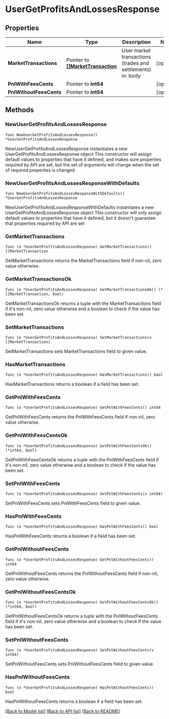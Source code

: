 # UserGetProfitsAndLossesResponse

## Properties

Name | Type | Description | Notes
------------ | ------------- | ------------- | -------------
**MarketTransactions** | Pointer to [**[]MarketTransaction**](MarketTransaction.md) | User market transactions (trades and settlements)  in: body | [optional] 
**PnlWithFeesCents** | Pointer to **int64** |  | [optional] 
**PnlWithoutFeesCents** | Pointer to **int64** |  | [optional] 

## Methods

### NewUserGetProfitsAndLossesResponse

`func NewUserGetProfitsAndLossesResponse() *UserGetProfitsAndLossesResponse`

NewUserGetProfitsAndLossesResponse instantiates a new UserGetProfitsAndLossesResponse object
This constructor will assign default values to properties that have it defined,
and makes sure properties required by API are set, but the set of arguments
will change when the set of required properties is changed

### NewUserGetProfitsAndLossesResponseWithDefaults

`func NewUserGetProfitsAndLossesResponseWithDefaults() *UserGetProfitsAndLossesResponse`

NewUserGetProfitsAndLossesResponseWithDefaults instantiates a new UserGetProfitsAndLossesResponse object
This constructor will only assign default values to properties that have it defined,
but it doesn't guarantee that properties required by API are set

### GetMarketTransactions

`func (o *UserGetProfitsAndLossesResponse) GetMarketTransactions() []MarketTransaction`

GetMarketTransactions returns the MarketTransactions field if non-nil, zero value otherwise.

### GetMarketTransactionsOk

`func (o *UserGetProfitsAndLossesResponse) GetMarketTransactionsOk() (*[]MarketTransaction, bool)`

GetMarketTransactionsOk returns a tuple with the MarketTransactions field if it's non-nil, zero value otherwise
and a boolean to check if the value has been set.

### SetMarketTransactions

`func (o *UserGetProfitsAndLossesResponse) SetMarketTransactions(v []MarketTransaction)`

SetMarketTransactions sets MarketTransactions field to given value.

### HasMarketTransactions

`func (o *UserGetProfitsAndLossesResponse) HasMarketTransactions() bool`

HasMarketTransactions returns a boolean if a field has been set.

### GetPnlWithFeesCents

`func (o *UserGetProfitsAndLossesResponse) GetPnlWithFeesCents() int64`

GetPnlWithFeesCents returns the PnlWithFeesCents field if non-nil, zero value otherwise.

### GetPnlWithFeesCentsOk

`func (o *UserGetProfitsAndLossesResponse) GetPnlWithFeesCentsOk() (*int64, bool)`

GetPnlWithFeesCentsOk returns a tuple with the PnlWithFeesCents field if it's non-nil, zero value otherwise
and a boolean to check if the value has been set.

### SetPnlWithFeesCents

`func (o *UserGetProfitsAndLossesResponse) SetPnlWithFeesCents(v int64)`

SetPnlWithFeesCents sets PnlWithFeesCents field to given value.

### HasPnlWithFeesCents

`func (o *UserGetProfitsAndLossesResponse) HasPnlWithFeesCents() bool`

HasPnlWithFeesCents returns a boolean if a field has been set.

### GetPnlWithoutFeesCents

`func (o *UserGetProfitsAndLossesResponse) GetPnlWithoutFeesCents() int64`

GetPnlWithoutFeesCents returns the PnlWithoutFeesCents field if non-nil, zero value otherwise.

### GetPnlWithoutFeesCentsOk

`func (o *UserGetProfitsAndLossesResponse) GetPnlWithoutFeesCentsOk() (*int64, bool)`

GetPnlWithoutFeesCentsOk returns a tuple with the PnlWithoutFeesCents field if it's non-nil, zero value otherwise
and a boolean to check if the value has been set.

### SetPnlWithoutFeesCents

`func (o *UserGetProfitsAndLossesResponse) SetPnlWithoutFeesCents(v int64)`

SetPnlWithoutFeesCents sets PnlWithoutFeesCents field to given value.

### HasPnlWithoutFeesCents

`func (o *UserGetProfitsAndLossesResponse) HasPnlWithoutFeesCents() bool`

HasPnlWithoutFeesCents returns a boolean if a field has been set.


[[Back to Model list]](../README.md#documentation-for-models) [[Back to API list]](../README.md#documentation-for-api-endpoints) [[Back to README]](../README.md)


